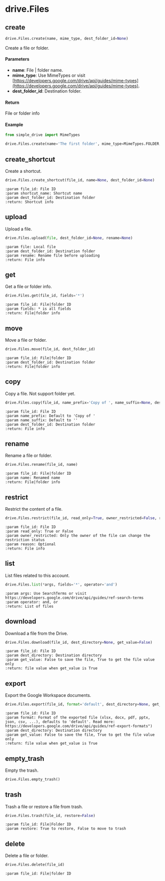 # drive.Files

## create
```python
drive.Files.create(name, mime_type, dest_folder_id=None)
```

Create a file or folder.

#### Parameters
- **name**: File | folder name.
- **mime_type**: Use MimeTypes or visit [https://developers.google.com/drive/api/guides/mime-types](https://developers.google.com/drive/api/guides/mime-types).
- **dest_folder_id**: Destination folder.

#### Return
File or folder info

#### Example
```python
from simple_drive import MimeTypes

drive.Files.create(name='The first folder', mime_type=MimeTypes.FOLDER, dest_folder_id=None)
```

## create_shortcut
 Create a shortcut.

```python
drive.Files.create_shortcut(file_id, name=None, dest_folder_id=None)
```
    :param file_id: File ID
    :param shortcut_name: Shortcut name
    :param dest_folder_id: Destination folder
    :return: Shortcut info



## upload
Upload a file.

```python
drive.Files.upload(file, dest_folder_id=None, rename=None)
```

    :param file: Local file
    :param dest_folder_id: Destination folder
    :param rename: Rename file before uploading
    :return: File info

## get
Get a file or folder info.

```python
drive.Files.get(file_id, fields='*')
```

    :param file_id: File|folder ID
    :param fields: * is all fields
    :return: File|folder info
    


## move
Move a file or folder.

```python
drive.Files.move(file_id, dest_folder_id)
```

    :param file_id: File|folder ID
    :param dest_folder_id: Destination folder
    :return: File|folder info

## copy
Copy a file. Not support folder yet.

```python
drive.Files.copy(file_id, name_prefix='Copy of ', name_suffix=None, dest_folder_id=None)
```

    :param file_id: File ID
    :param name_prefix: Default to 'Copy of '
    :param name_suffix: Default to ''
    :param dest_folder_id: Destination folder
    :return: File info

## rename
Rename a file or folder.

```python
drive.Files.rename(file_id, name)
```

    :param file_id: File|folder ID
    :param name: Renamed name
    :return: File|folder info


## restrict
Restrict the content of a file.
```python
drive.Files.restrict(file_id, read_only=True, owner_restricted=False, reason=None)
```

    :param file_id: File ID
    :param read_only: True or False
    :param owner_restricted: Only the owner of the file can change the restriction status
    :param reason: Optional
    :return: File info

## list
List files related to this account.
```python
drive.Files.list(*args, fields='*', operator='and')
```

    :param args: Use SearchTerms or visit https://developers.google.com/drive/api/guides/ref-search-terms
    :param operator: and, or
    :return: List of files

## download
Download a file from the Drive.
```python
drive.Files.download(file_id, dest_directory=None, get_value=False)
```

    :param file_id: File ID
    :param dest_directory: Destination directory
    :param get_value: False to save the file, True to get the file value only
    :return: file value when get_value is True

## export
Export the Google Workspace documents.
```python
drive.Files.export(file_id, format='default', dest_directory=None, get_value=False)
```

    :param file_id: File ID
    :param format: Format of the exported file (xlsx, docx, pdf, pptx, json, csv, ...), defaults to 'default'. Read more: https://developers.google.com/drive/api/guides/ref-export-formats")
    :param dest_directory: Destination directory
    :param get_value: False to save the file, True to get the file value only
    :return: file value when get_value is True

## empty_trash
Empty the trash.
```python
drive.Files.empty_trash()
```

## trash
Trash a file or restore a file from trash.
```python
drive.Files.trash(file_id, restore=False)
```

    :param file_id: File|Folder ID
    :param restore: True to restore, False to move to trash

## delete
Delete a file or folder.
```python
drive.Files.delete(file_id)
```

    :param file_id: File|folder ID
